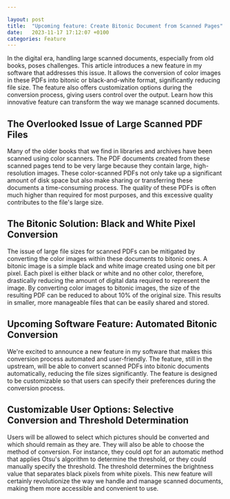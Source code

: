 ```yaml
---

layout: post  
title:  "Upcoming feature: Create Bitonic Document from Scanned Pages"  
date:   2023-11-17 17:12:07 +0100  
categories: Feature
---
```


In the digital era, handling large scanned documents, especially from old books, poses challenges. This article introduces a new feature in my software that addresses this issue. It allows the conversion of color images in these PDFs into bitonic or black-and-white format, significantly reducing file size. The feature also offers customization options during the conversion process, giving users control over the output. Learn how this innovative feature can transform the way we manage scanned documents.

<!-- more -->

## The Overlooked Issue of Large Scanned PDF Files

Many of the older books that we find in libraries and archives have been scanned using color scanners. The PDF documents created from these scanned pages tend to be very large because they contain large, high-resolution images. These color-scanned PDFs not only take up a significant amount of disk space but also make sharing or transferring these documents a time-consuming process. The quality of these PDFs is often much higher than required for most purposes, and this excessive quality contributes to the file's large size.

## The Bitonic Solution: Black and White Pixel Conversion

The issue of large file sizes for scanned PDFs can be mitigated by converting the color images within these documents to bitonic ones. A bitonic image is a simple black and white image created using one bit per pixel. Each pixel is either black or white and no other color, therefore, drastically reducing the amount of digital data required to represent the image. By converting color images to bitonic images, the size of the resulting PDF can be reduced to about 10% of the original size. This results in smaller, more manageable files that can be easily shared and stored.

## Upcoming Software Feature: Automated Bitonic Conversion

We're excited to announce a new feature in my software that makes this conversion process automated and user-friendly. The feature, still in the upstream, will be able to convert scanned PDFs into bitonic documents automatically, reducing the file sizes significantly. The feature is designed to be customizable so that users can specify their preferences during the conversion process.

## Customizable User Options: Selective Conversion and Threshold Determination

Users will be allowed to select which pictures should be converted and which should remain as they are. They will also be able to choose the method of conversion. For instance, they could opt for an automatic method that applies Otsu's algorithm to determine the threshold, or they could manually specify the threshold. The threshold determines the brightness value that separates black pixels from white pixels. This new feature will certainly revolutionize the way we handle and manage scanned documents, making them more accessible and convenient to use.